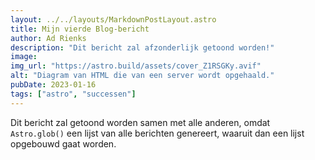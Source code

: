 ```yaml
---
layout: ../../layouts/MarkdownPostLayout.astro
title: Mijn vierde Blog-bericht
author: Ad Rienks
description: "Dit bericht zal afzonderlijk getoond worden!"
image:
img_url: "https://astro.build/assets/cover_Z1RSGKy.avif"
alt: "Diagram van HTML die van een server wordt opgehaald."
pubDate: 2023-01-16
tags: ["astro", "successen"]
---
```

Dit bericht zal getoond worden samen met alle anderen, omdat `Astro.glob()` een lijst van alle berichten genereert,
waaruit dan een lijst opgebouwd gaat worden.
